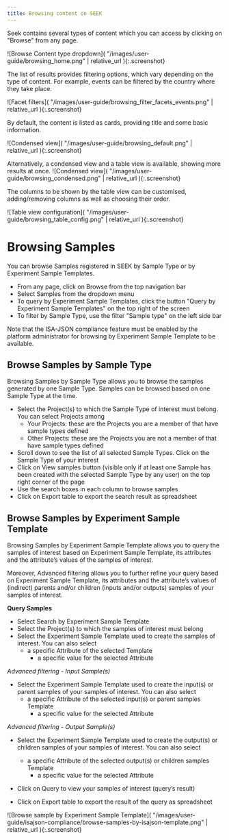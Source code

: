 ```yaml
---
title: Browsing content on SEEK
---
```



Seek contains several types of content which you can access by clicking on "Browse" from any page.

![Browse Content type dropdown]( "/images/user-guide/browsing_home.png" | relative_url ){:.screenshot}

The list of results provides filtering options, which vary depending on the type of content. For example, events can be filtered by the country where they take place.

![Facet filters]( "/images/user-guide/browsing_filter_facets_events.png" | relative_url ){:.screenshot}

By default, the content is listed as cards, providing title and some basic information.

![Condensed view]( "/images/user-guide/browsing_default.png" | relative_url ){:.screenshot}


Alternatively, a condensed view and a table view is available, showing more results at once.
![Condensed view]( "/images/user-guide/browsing_condensed.png" | relative_url ){:.screenshot}

The columns to be shown by the table view can be customised, adding/removing columns as well as choosing their order.

![Table view configuration]( "/images/user-guide/browsing_table_config.png" | relative_url ){:.screenshot}

# Browsing Samples
You can browse Samples registered in SEEK by Sample Type or by Experiment Sample Templates.
* From any page, click on Browse from the top navigation bar
* Select Samples from the dropdown menu
* To query by Experiment Sample Templates, click the button "Query by Experiment Sample Templates" on the top right of the screen
* To filter by Sample Type, use the filter "Sample type" on the left side bar

<div class="alert alert-info">
Note that the ISA-JSON compliance feature must be enabled by the platform administrator for browsing by Experiment
Sample Template to be available.
</div>

## Browse Samples by Sample Type
Browsing Samples by Sample Type allows you to browse the samples generated by one Sample Type. Samples can be browsed based on one Sample Type at the time.
* Select the Project(s) to which the Sample Type of interest must belong. You can select Projects among
  * Your Projects: these are the Projects you are a member of that have sample types defined
  * Other Projects: these are the Projects you are not a member of that have sample types defined
* Scroll down to see the list of all selected Sample Types. Click on the Sample Type of your interest
* Click on View samples button (visible only if at least one Sample has been created with the selected Sample Type by any user) on the top right corner of the page
* Use the search boxes in each column to browse samples
* Click on Export table to export the search result as spreadsheet

## Browse Samples by Experiment Sample Template
Browsing Samples by Experiment Sample Template allows you to query the samples of interest based on Experiment Sample Template, its attributes and the attribute’s values of the samples of interest.

Moreover, Advanced filtering allows you to further refine your query based on Experiment Sample Template, its attributes and the attribute’s values of (indirect) parents and/or children (inputs and/or outputs) samples of your samples of interest.

**Query Samples**
* Select Search by Experiment Sample Template
* Select the Project(s) to which the samples of interest must belong
* Select the Experiment Sample Template used to create the samples of interest. You can also select
  * a specific Attribute of the selected Template
    * a specific value for the selected Attribute

*Advanced filtering - Input Sample(s)*
* Select the Experiment Sample Template used to create the input(s) or parent samples of your samples of interest. You can also select
  * a specific Attribute of the selected input(s) or parent samples Template
    * a specific value for the selected Attribute

*Advanced filtering - Output Sample(s)*
* Select the Experiment Sample Template used to create the output(s) or children samples of your samples of interest. You can also select
  * a specific Attribute of the selected output(s) or children samples Template
    * a specific value for the selected Attribute

* Click on Query to view your samples of interest (query’s result)
* Click on Export table to export the result of the query as spreadsheet

![Browse sample by Experiment Sample Template]( "/images/user-guide/isajson-compliance/browse-samples-by-isajson-template.png" | relative_url ){:.screenshot}
